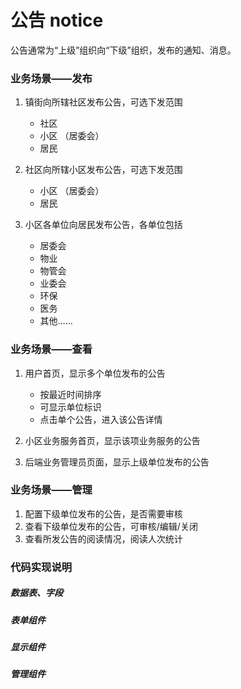 # 公告 notice

公告通常为“上级”组织向“下级”组织，发布的通知、消息。

### 业务场景——发布

1. 镇街向所辖社区发布公告，可选下发范围
   * 社区
   * 小区 （居委会）
   * 居民
  
2. 社区向所辖小区发布公告，可选下发范围
   * 小区 （居委会）
   * 居民
  
3. 小区各单位向居民发布公告，各单位包括
   * 居委会
   * 物业
   * 物管会
   * 业委会
   * 环保
   * 医务
   * 其他……

### 业务场景——查看

1. 用户首页，显示多个单位发布的公告
    * 按最近时间排序
    * 可显示单位标识
    * 点击单个公告，进入该公告详情

2. 小区业务服务首页，显示该项业务服务的公告
3. 后端业务管理员页面，显示上级单位发布的公告

### 业务场景——管理

1. 配置下级单位发布的公告，是否需要审核
2. 查看下级单位发布的公告，可审核/编辑/关闭
3. 查看所发公告的阅读情况，阅读人次统计

### 代码实现说明

##### 数据表、字段
##### 表单组件
##### 显示组件
##### 管理组件
